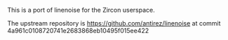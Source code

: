 This is a port of linenoise for the Zircon userspace.

The upstream repository is https://github.com/antirez/linenoise
at commit 4a961c0108720741e2683868eb10495f015ee422
